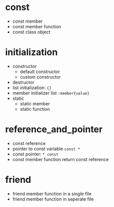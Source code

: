 # const
- const member
- const member function
- const class object

# initialization
- constructor
  - default constructor
  - custom constructor
- destructor
- list initialization: `{}`
- member initializer list `:member{value}`
- static
  - static member 
  - static function

# reference_and_pointer
- const reference
- pointer to const variable `const *`
- const pointer: `* const`
- const member function return const reference

# friend
- friend member function in a single file
- friend member function in seperate file